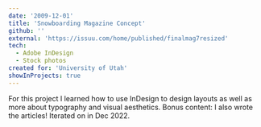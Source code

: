 ```yaml
---
date: '2009-12-01'
title: 'Snowboarding Magazine Concept'
github: ''
external: 'https://issuu.com/home/published/finalmag7resized'
tech:
  - Adobe InDesign
  - Stock photos
created for: 'University of Utah'
showInProjects: true
---
```


For this project I learned how to use InDesign to design layouts as well as more about typography and visual aesthetics. Bonus content: I also wrote the articles! Iterated on in Dec 2022.
